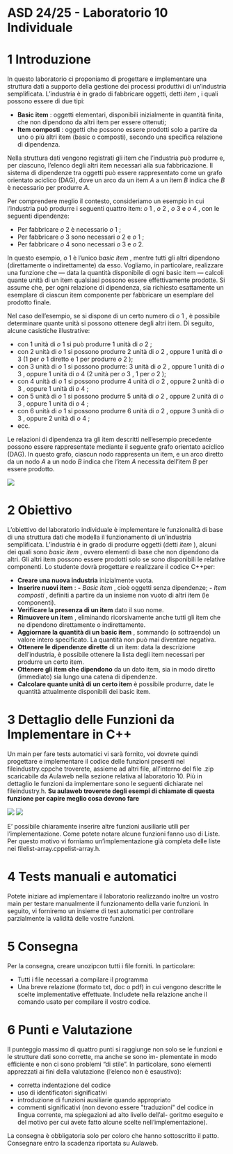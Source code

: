 # ASD 24/25 - Laboratorio 10 Individuale

# 1 Introduzione

In questo laboratorio ci proponiamo di progettare e implementare una struttura dati a supporto della gestione dei processi
produttivi di un’industria semplificata. L’industria è in grado di fabbricare oggetti, detti _item_ , i quali possono essere di due tipi:

- **Basic item** : oggetti elementari, disponibili inizialmente in quantità finita, che non dipendono da altri item per essere
    ottenuti;
- **Item composti** : oggetti che possono essere prodotti solo a partire da uno o più altri item (basic o composti), secondo una
    specifica relazione di dipendenza.

Nella struttura dati vengono registrati gli item che l’industria può produrre e, per ciascuno, l’elenco degli altri item necessari
alla sua fabbricazione. Il sistema di dipendenze tra oggetti può essere rappresentato come un grafo orientato aciclico (DAG),
dove un arco da un item _A_ a un item _B_ indica che _B_ è necessario per produrre _A_.

Per comprendere meglio il contesto, consideriamo un esempio in cui l’industria può produrre i seguenti quattro item: _o_ 1 , _o_ 2 , _o_ 3
e _o_ 4 , con le seguenti dipendenze:

- Per fabbricare _o_ 2 è necessario _o_ 1 ;
- Per fabbricare _o_ 3 sono necessari _o_ 2 e _o_ 1 ;
- Per fabbricare _o_ 4 sono necessari _o_ 3 e _o_ 2.

In questo esempio, _o_ 1 è l’unico _basic item_ , mentre tutti gli altri dipendono (direttamente o indirettamente) da esso. Vogliamo,
in particolare, realizzare una funzione che — data la quantità disponibile di ogni basic item — calcoli quante unità di un item
qualsiasi possono essere effettivamente prodotte. Si assume che, per ogni relazione di dipendenza, sia richiesto esattamente un
esemplare di ciascun item componente per fabbricare un esemplare del prodotto finale.

Nel caso dell’esempio, se si dispone di un certo numero di _o_ 1 , è possibile determinare quante unità si possono ottenere degli
altri item. Di seguito, alcune casistiche illustrative:

- con 1 unità di _o_ 1 si può produrre 1 unità di _o_ 2 ;
- con 2 unità di _o_ 1 si possono produrre 2 unità di _o_ 2 , oppure 1 unità di _o_ 3 (1 per _o_ 1 diretto e 1 per produrre _o_ 2 );
- con 3 unità di _o_ 1 si possono produrre: 3 unità di _o_ 2 , oppure 1 unità di _o_ 3 , oppure 1 unità di _o_ 4 (2 unità per _o_ 3 , 1 per _o_ 2 );
- con 4 unità di _o_ 1 si possono produrre 4 unità di _o_ 2 , oppure 2 unità di _o_ 3 , oppure 1 unità di _o_ 4 ;
- con 5 unità di _o_ 1 si possono produrre 5 unità di _o_ 2 , oppure 2 unità di _o_ 3 , oppure 1 unità di _o_ 4 ;
- con 6 unità di _o_ 1 si possono produrre 6 unità di _o_ 2 , oppure 3 unità di _o_ 3 , oppure 2 unità di _o_ 4 ;
- ecc.

Le relazioni di dipendenza tra gli item descritti nell’esempio precedente possono essere rappresentate mediante il seguente grafo
orientato aciclico (DAG). In questo grafo, ciascun nodo rappresenta un item, e un arco diretto da un nodo _A_ a un nodo _B_ indica
che l’item _A_ necessita dell’item _B_ per essere prodotto.

<img src="./src/grafo.png"/>

# 2 Obiettivo

L’obiettivo del laboratorio individuale è implementare le funzionalità di base di una struttura dati che modella il funzionamento
di un’industria semplificata. L’industria è in grado di produrre oggetti (detti _item_ ), alcuni dei quali sono _basic item_ , ovvero
elementi di base che non dipendono da altri. Gli altri item possono essere prodotti solo se sono disponibili le relative componenti.
Lo studente dovrà progettare e realizzare il codice C++per:

- **Creare una nuova industria** inizialmente vuota.
- **Inserire nuovi item** :
    **-** _Basic item_ , cioè oggetti senza dipendenze;
    **-** _Item composti_ , definiti a partire da un insieme non vuoto di altri item (le componenti).
- **Verificare la presenza di un item** dato il suo nome.
- **Rimuovere un item** , eliminando ricorsivamente anche tutti gli item che ne dipendono direttamente o indirettamente.
- **Aggiornare la quantità di un basic item** , sommando (o sottraendo) un valore intero specificato. La quantità non può
    mai diventare negativa.
- **Ottenere le dipendenze dirette** di un item: data la descrizione dell’industria, è possibile ottenere la lista degli item
    necessari per produrre un certo item.
- **Ottenere gli item che dipendono** da un dato item, sia in modo diretto (immediato) sia lungo una catena di dipendenze.
- **Calcolare quante unità di un certo item** è possibile produrre, date le quantità attualmente disponibili dei basic item.

# 3 Dettaglio delle Funzioni da Implementare in C++

Un main per fare tests automatici vi sarà fornito, voi dovrete quindi progettare e implementare il codice delle funzioni presenti
nel fileindustry.cppche troverete, assieme ad altri file, all’interno del file .zip scaricabile da Aulaweb nella sezione relativa al
laboratorio 10. Più in dettaglio le funzioni da implementare sono le seguenti dichiarate nel fileindustry.h.
**Su aulaweb troverete degli esempi di chiamate di questa funzione per capire meglio cosa devono fare**

<img src="./src/code_1.png"/>
<img src="./src/code_2.png"/>

E’ possibile chiaramente inserire altre funzioni ausiliarie utili per l’implementazione.
Come potete notare alcune funzioni fanno uso di Liste. Per questo motivo vi forniamo un’implementazione già completa delle
liste nei filelist-array.cppelist-array.h.

# 4 Tests manuali e automatici

Potete iniziare ad implementare il laboratorio realizzando inoltre un vostro main per testare manualmente il funzionamento
della varie funzioni.
In seguito, vi forniremo un insieme di test automatici per controllare parzialmente la validità delle vostre funzioni.

# 5 Consegna

Per la consegna, creare unozipcon tutti i file forniti. In particolare:

- Tutti i file necessari a compilare il programma
- Una breve relazione (formato txt, doc o pdf) in cui vengono descritte le scelte implementative effettuate. Includete nella
    relazione anche il comando usato per compilare il vostro codice.


# 6 Punti e Valutazione

Il punteggio massimo di quattro punti si raggiunge non solo se le funzioni e le strutture dati sono corrette, ma anche se sono im-
plementate in modo efficiente e non ci sono problemi “di stile”. In particolare, sono elementi apprezzati ai fini della valutazione
(l’elenco non è esaustivo):

- corretta indentazione del codice
- uso di identificatori significativi
- introduzione di funzioni ausiliarie quando appropriato
- commenti significativi (non devono essere "traduzioni" del codice in lingua corrente, ma spiegazioni ad alto livello dell’al-
    goritmo eseguito e del motivo per cui avete fatto alcune scelte nell’implementazione).

La consegna è obbligatoria solo per coloro che hanno sottoscritto il patto.
Consegnare entro la scadenza riportata su Aulaweb.


